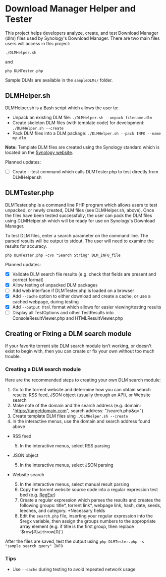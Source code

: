 # Download Manager Helper and Tester
This project helps developers analyze, create, and test Download Manager (dlm) files used by Synology's Download Manager. There are two main files users will access in this project:
```
./DLMHelper.sh
```
and
```
php DLMTester.php
```

Sample DLMs are available in the `sampleDLMs/` folder.

## DLMHelper.sh
DLMHelper.sh is a Bash script which allows the user to:

- Unpack an existing DLM file: `./DLMHelper.sh --unpack filename.dlm`
- Create skeleton DLM files (with template code) for development: `./DLMHelper.sh --create`
- Pack DLM files into a DLM package: `./DLMHelper.sh --pack INFO --name my.dlm`

**Note:** Template DLM files are created using the Synology standard which is located on the [Synology website](https://global.download.synology.com/download/Document/DeveloperGuide/DLM_Guide.pdf).

Planned updates:
- [ ] Create --test command which calls DLMTester.php to test directly from DLMHelper.sh

## DLMTester.php
DLMTester.php is a command line PHP program which allows users to test unpacked, or newly created, DLM files (see DLMHelper.sh, above). Once the files have been tested successfully, the user can pack the DLM files using DLMHelper.sh which will be ready for use on Synology's Download Manager.

To test DLM files, enter a search parameter on the command line. The parsed results will be output to stdout. The user will need to examine the results for accuracy.

```
php DLMTester.php -cvs "Search String" DLM_INFO_file
```

Planned updates:
- [x] Validate DLM search file results (e.g. check that fields are present and correct format)
- [x] Allow testing of unpacked DLM packages
- [ ] Add web interface if DLMTester.php is loaded on a browser
- [x] Add `--cache` option to either download and create a cache, or use a cached webpage, during testing
- [x] Add `--output html` format which allows for easier viewing/testing results
- [ ] Display all TestOptions and other TestResults into ConsoleResultViewer.php and HTMLResultViewer.php

## Creating or Fixing a DLM search module
If your favorite torrent site DLM search module isn't working, or doesn't exist to begin with, then you can create or fix your own without too much trouble.

### Creating a DLM search module
Here are the recommended steps to creating your own DLM search module:
1. Go to the torrent website and determine how you can obtain search results: RSS feed, JSON object (usually through an API), or Website search
2. Make note of the domain and the search address (e.g. domain: "https://targetdomain.com", search address: "/search.php&q=")
3. Create template DLM files uing `./DLMHelper.sh --create`
4. In the interactive menus, use the domain and search address found above
  * RSS feed

    5. In the interactive menus, select RSS parsing

  * JSON object

    5. In the interactive menus, select JSON parsing

  * Website search

    5. In the interactive menus, select manual result parsing
    6. Copy the torrent website source code into a regular expression test bed (e.g. [RegExr](http://regexr.com))
    7. Create a regular expression which parses the results and creates the following groups: title*, torrent link*, webpage link, hash, date, seeds, leeches, and category.   *Necessary fields
    8. Edit the `search.php` file, inserting your regular expression into the $regx variable, then assign the groups numbers to the appropriate array element (e.g. if title is the first group, then replace `$row[#]` with `row[0]`)

After the files are saved, test the output using `php DLMTester.php -s "sample search query" INFO`

### Tips
* Use `--cache` during testing to avoid repeated network usage
